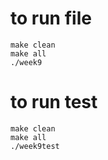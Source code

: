 # to run file
```
make clean
make all
./week9
```


# to run test 
```
make clean
make all
./week9test
```